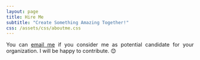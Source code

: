 ```yaml
---
layout: page
title: Hire Me
subtitle: "Create Something Amazing Together!"
css: /assets/css/aboutme.css
---
```


<div id="contactme-section">
<p style="text-align: justify;">
    <span class="fa fa-envelope about-icon"></span>
    You can <a href="mailto:pranays.jagtap@gmail.com?subject=Hello from pranayjagtap06.github.io">email me</a> if you consider me as potential candidate for your organization. I will be happy to contribute. 😊
</p>
</div>